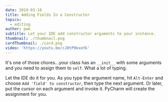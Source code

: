 ```yaml
---
date: 2019-03-18
title: Adding Fields In a Constructor
topics:
  - editing
author: pwe
subtitle: Let your IDE add constructor arguments to your instance.
thumbnail: ./thumbnail.png
cardThumbnail: ./card.png
video: 'https://youtu.be/cJ0tP9kxoYk'
---
```


It's one of those chores...your class has an `__init__` with some arguments 
and you need to assign them to `self`. What a lot of typing.

Let the IDE do it for you. As you type the argument name, hit `Alt-Enter` 
and choose `Add 'field' to constructor`, then type the next argument. Or 
later, put the cursor on each argument and invoke it. PyCharm will create 
the assignment for you.
